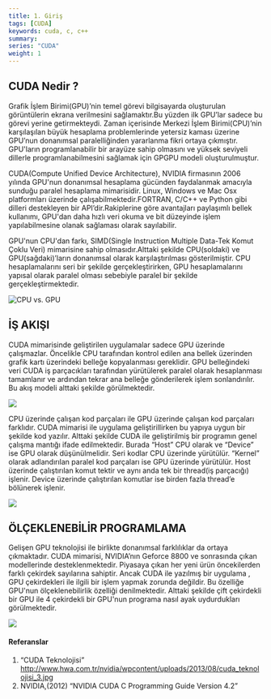 ```yaml
---
title: 1. Giriş
tags: [CUDA]
keywords: cuda, c, c++
summary:
series: "CUDA"
weight: 1
---
```

## CUDA Nedir ?
Grafik İşlem Birimi(GPU)’nin temel görevi bilgisayarda oluşturulan görüntülerin ekrana verilmesini sağlamaktır.Bu yüzden ilk GPU’lar sadece bu görevi yerine getirmekteydi. Zaman içerisinde Merkezi İşlem Birimi(CPU)’nin karşılaşılan büyük hesaplama problemlerinde yetersiz kaması üzerine GPU’nun donanımsal paralelliğinden yararlanma fikri ortaya çıkmıştır. GPU'ların programlanabilir bir arayüze sahip olmasını ve yüksek seviyeli dillerle programlanabilmesini sağlamak için GPGPU modeli oluşturulmuştur.

CUDA(Compute Unified Device Architecture), NVIDIA firmasının 2006 yılında GPU'nun donanımsal hesaplama gücünden faydalanmak amacıyla sunduğu paralel hesaplama mimarisidir. Linux, Windows ve Mac Osx platformları üzerinde çalışabilmektedir.FORTRAN, C/C++ ve Python gibi dilleri destekleyen bir API’dir.Rakiplerine göre avantajları paylaşımlı bellek kullanımı, GPU'dan daha hızlı veri okuma ve bit düzeyinde işlem yapılabilmesine olanak sağlaması olarak sayılabilir.

GPU'nun CPU'dan farkı, SIMD(Single Instruction Multiple Data-Tek Komut Çoklu Veri) mimarisine sahip olmasıdır.Alttaki şekilde CPU(soldaki) ve GPU(sağdaki)’ların donanımsal olarak karşılaştırılması gösterilmiştir. CPU hesaplamalarını seri bir şekilde gerçekleştirirken, GPU hesaplamalarını yapısal olarak paralel olması sebebiyle paralel bir şekilde gerçekleştirmektedir.

<img title="CPU vs. GPU" src="/assests/images/cpuVSgpu.png" />

## İŞ AKIŞI
CUDA mimarisinde geliştirilen uygulamalar sadece GPU üzerinde çalışmazlar. Öncelikle CPU tarafından kontrol edilen ana bellek üzerinden grafik kartı üzerindeki belleğe kopyalanması gereklidir. GPU belleğindeki veri CUDA iş parçacıkları tarafından yürütülerek paralel olarak hesaplanması tamamlanır ve ardından tekrar ana belleğe gönderilerek işlem sonlandırılır. Bu akış modeli alttaki şekilde görülmektedir.

![](/assests/images/cuda1.png)

CPU üzerinde çalışan kod parçaları ile GPU üzerinde çalışan kod parçaları farklıdır. CUDA mimarisi ile uygulama geliştirillirken bu yapıya uygun bir şekilde kod yazılır. Alttaki şekilde CUDA ile geliştirilmiş bir programın genel çalışma mantığı ifade edilmektedir. Burada “Host” CPU olarak ve “Device” ise GPU olarak düşünülmelidir. Seri kodlar CPU üzerinde yürütülür. “Kernel” olarak adlandırılan paralel kod parçaları ise GPU üzerinde yürütülür. Host üzerinde çalıştırılan komut tektir ve aynı anda tek bir thread(iş parçacığı) işlenir. Device üzerinde çalıştırılan komutlar ise birden fazla thread’e bölünerek işlenir.

![](/assests/images/cuda2.png)

## ÖLÇEKLENEBİLİR PROGRAMLAMA
Gelişen GPU teknolojisi ile birlikte donanımsal farklılıklar da ortaya çıkmaktadır. CUDA mimarisi, NVIDIA’nın Geforce 8800 ve sonrasında çıkan modellerinde desteklenmektedir. Piyasaya çıkan her yeni ürün öncekilerden farklı çekirdek sayılarına sahiptir. Ancak CUDA ile yazılmış bir uygulama , GPU çekirdekleri ile ilgili bir işlem yapmak zorunda değildir. Bu özelliğe GPU'nun ölçeklenebilirlik özelliği denilmektedir. Alttaki şekilde çift çekirdekli bir GPU ile 4 çekirdekli bir GPU'nun programa nasıl ayak uydurdukları görülmektedir.

![](/assests/images/cuda3.png)



#### Referanslar


1. “CUDA Teknolojisi” http://www.hwa.com.tr/nvidia/wpcontent/uploads/2013/08/cuda_teknolojisi_3.jpg 
2. NVIDIA,(2012) “NVIDIA CUDA C Programming Guide Version 4.2”

